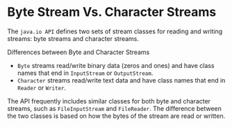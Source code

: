 # Byte Stream Vs. Character Streams

The `java.io API` defines two sets of stream classes for reading and writing streams: byte streams and character streams.

Differences between Byte and Character Streams
* `Byte` streams read/write binary data (zeros and ones) and have class names that end in `InputStream` or `OutputStream`.
* `Character` streams read/write text data and have class names that end in `Reader` or `Writer`.

The API frequently includes similar classes for both byte and character streams, such as `FileInputStream` and `FileReader`. The difference between the two classes is based on how the bytes of the stream are read or written.
